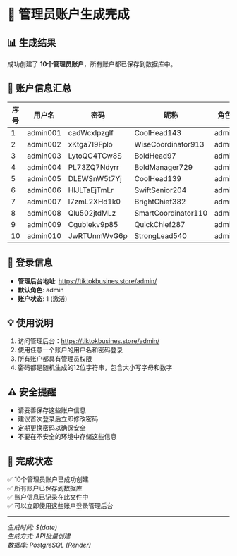 # 🔐 管理员账户生成完成

## 📊 生成结果

成功创建了 **10个管理员账户**，所有账户都已保存到数据库中。

## 👥 账户信息汇总

| 序号 | 用户名 | 密码 | 昵称 | 角色 | 状态 |
|------|--------|------|------|------|------|
| 1 | admin001 | cadWcxIpzglf | CoolHead143 | admin | 1 |
| 2 | admin002 | xKtga7I9Fplo | WiseCoordinator913 | admin | 1 |
| 3 | admin003 | LytoQC4TCw8S | BoldHead97 | admin | 1 |
| 4 | admin004 | PL73ZQ7Ndyrr | BoldManager729 | admin | 1 |
| 5 | admin005 | DLEWSnW5t7Yj | CoolHead139 | admin | 1 |
| 6 | admin006 | HlJLTaEjTmLr | SwiftSenior204 | admin | 1 |
| 7 | admin007 | l7zmL2XHd1k0 | BrightChief382 | admin | 1 |
| 8 | admin008 | Qlu502jtdMLz | SmartCoordinator110 | admin | 1 |
| 9 | admin009 | CgubIekv9p85 | QuickChief287 | admin | 1 |
| 10 | admin010 | JwRTUnmWvG6p | StrongLead540 | admin | 1 |

## 🔑 登录信息

- **管理后台地址**: https://tiktokbusines.store/admin/
- **默认角色**: admin
- **账户状态**: 1 (激活)

## 💡 使用说明

1. 访问管理后台：https://tiktokbusines.store/admin/
2. 使用任意一个账户的用户名和密码登录
3. 所有账户都具有管理员权限
4. 密码都是随机生成的12位字符串，包含大小写字母和数字

## ⚠️ 安全提醒

- 请妥善保存这些账户信息
- 建议首次登录后立即修改密码
- 定期更换密码以确保安全
- 不要在不安全的环境中存储这些信息

## 🎉 完成状态

✅ 10个管理员账户已成功创建  
✅ 所有账户已保存到数据库  
✅ 账户信息已记录在此文件中  
✅ 可以立即使用这些账户登录管理后台  

---
*生成时间: $(date)*  
*生成方式: API批量创建*  
*数据库: PostgreSQL (Render)*
